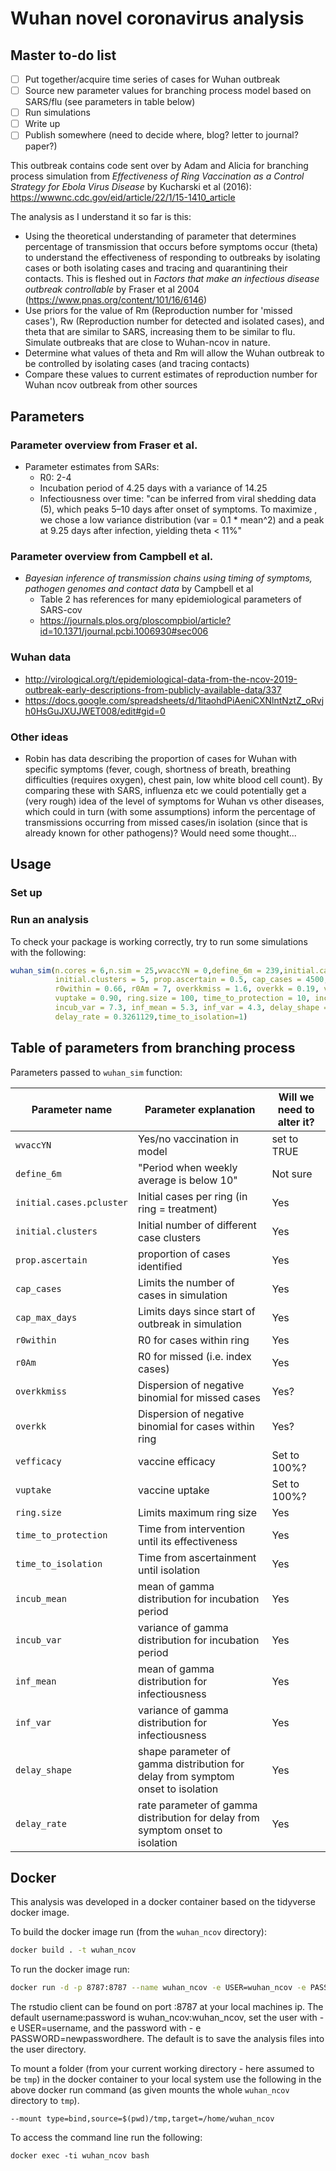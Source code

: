 # Wuhan novel coronavirus analysis

## Master to-do list
- [ ] Put together/acquire time series of cases for Wuhan outbreak
- [ ] Source new parameter values for branching process model based on SARS/flu (see parameters in table below)
- [ ] Run simulations
- [ ] Write up
- [ ] Publish somewhere (need to decide where, blog? letter to journal? paper?)

This outbreak contains code sent over by Adam and Alicia for branching process simulation from *Effectiveness of Ring Vaccination as a Control Strategy for Ebola Virus Disease* by Kucharski et al (2016):
https://wwwnc.cdc.gov/eid/article/22/1/15-1410_article

The analysis as I understand it so far is this:
* Using the theoretical understanding of parameter that determines percentage of transmission that occurs before symptoms occur (theta) to understand the effectiveness of responding to outbreaks by isolating cases or both isolating cases and tracing and quarantining their contacts. This is fleshed out in *Factors that make an infectious disease outbreak controllable* by Fraser et al 2004 (https://www.pnas.org/content/101/16/6146)
* Use priors for the value of Rm (Reproduction number for 'missed cases'), Rw (Reproduction number for detected and isolated cases), and theta that are similar to SARS, increasing them to be similar to flu. Simulate outbreaks that are close to Wuhan-ncov in nature.
* Determine what values of theta and Rm will allow the Wuhan outbreak to be controlled by isolating cases (and tracing contacts) 
* Compare these values to current estimates of reproduction number for Wuhan ncov outbreak from other sources


## Parameters

### Parameter overview from Fraser et al. 

* Parameter estimates from SARs: 
	* R0: 2-4
	* Incubation period of 4.25 days with a variance of 14.25
	* Infectiousness over time: "can be inferred from viral shedding data (5), which peaks 5–10 days after onset of symptoms. To maximize , we chose a low variance distribution (var = 0.1 * mean^2) and a peak at 9.25 days after infection, yielding theta < 11%"

### Parameter overview from Campbell et al.

* *Bayesian inference of transmission chains using timing of symptoms, pathogen genomes and contact data* by Campbell et al
	* Table 2 has references for many epidemiological parameters of SARS-cov
	* https://journals.plos.org/ploscompbiol/article?id=10.1371/journal.pcbi.1006930#sec006

### Wuhan data

* http://virological.org/t/epidemiological-data-from-the-ncov-2019-outbreak-early-descriptions-from-publicly-available-data/337
* https://docs.google.com/spreadsheets/d/1itaohdPiAeniCXNlntNztZ_oRvjh0HsGuJXUJWET008/edit#gid=0

### Other ideas
* Robin has data describing the proportion of cases for Wuhan with specific symptoms (fever, cough, shortness of breath, breathing difficulties (requires oxygen), chest pain, low white blood cell count). By comparing these with SARS, influenza etc we could potentially get a (very rough) idea of the level of symptoms for Wuhan vs other diseases, which could in turn (with some assumptions) inform the percentage of transmissions occurring from missed cases/in isolation (since that is already known for other pathogens)? Would need some thought...
	
## Usage

### Set up



### Run an analysis

To check your package is working correctly, try to run some simulations with the following:

```r
wuhan_sim(n.cores = 6,n.sim = 25,wvaccYN = 0,define_6m = 239,initial.cases.pcluster = 1,
          initial.clusters = 5, prop.ascertain = 0.5, cap_cases = 4500, cap_max_days = 350,
          r0within = 0.66, r0Am = 7, overkkmiss = 1.6, overkk = 0.19, vefficacy = 0.975,
          vuptake = 0.90, ring.size = 100, time_to_protection = 10, incub_mean = 9.1, 
          incub_var = 7.3, inf_mean = 5.3, inf_var = 4.3, delay_shape = 2.4114166, 
          delay_rate = 0.3261129,time_to_isolation=1)
```


## Table of parameters from branching process

Parameters passed to `wuhan_sim` function:

| Parameter name | Parameter explanation | Will we need to alter it? |
| -------------- | --------------------- | ------------------------- |
| `wvaccYN` | Yes/no vaccination in model | set to TRUE |
| `define_6m` | "Period when weekly average is below 10" | Not sure |
| `initial.cases.pcluster` | Initial cases per ring (in ring = treatment) | Yes |
| `initial.clusters` | Initial number of different case clusters | Yes |
| `prop.ascertain` | proportion of cases identified | Yes |
| `cap_cases` | Limits the number of cases in simulation | Yes |
| `cap_max_days` | Limits days since start of outbreak in simulation | Yes |
| `r0within` | R0 for cases within ring | Yes |
| `r0Am` | R0 for missed (i.e. index cases) | Yes |
| `overkkmiss` | Dispersion of negative binomial for missed cases | Yes? |
| `overkk` | Dispersion of negative binomial for cases within ring | Yes? |
| `vefficacy` | vaccine efficacy | Set to 100%? |
| `vuptake` | vaccine uptake | Set to 100%? |
| `ring.size` | Limits maximum ring size | Yes |
| `time_to_protection` | Time from intervention until its effectiveness | Yes |
| `time_to_isolation` | Time from ascertainment until isolation | Yes |
| `incub_mean` | mean of gamma distribution for incubation period | Yes |
| `incub_var` | variance of gamma distribution for incubation period | Yes |
| `inf_mean` | mean of gamma distribution for infectiousness | Yes |
| `inf_var` | variance of gamma distribution for infectiousness | Yes |
| `delay_shape` | shape parameter of gamma distribution for delay from symptom onset to isolation | Yes |
| `delay_rate` | rate parameter of gamma distribution for delay from symptom onset to isolation | Yes |

## Docker 

This analysis was developed in a docker container based on the tidyverse docker image. 

To build the docker image run (from the `wuhan_ncov` directory):

```bash
docker build . -t wuhan_ncov
```

To run the docker image run:

```bash
docker run -d -p 8787:8787 --name wuhan_ncov -e USER=wuhan_ncov -e PASSWORD=wuhan_ncov wuhan_ncov
```

The rstudio client can be found on port :8787 at your local machines ip. The default username:password is wuhan_ncov:wuhan_ncov, set the user with -e USER=username, and the password with - e PASSWORD=newpasswordhere. The default is to save the analysis files into the user directory.

To mount a folder (from your current working directory - here assumed to be `tmp`) in the docker container to your local system use the following in the above docker run command (as given mounts the whole `wuhan_ncov` directory to `tmp`).

```{bash, eval = FALSE}
--mount type=bind,source=$(pwd)/tmp,target=/home/wuhan_ncov
```

To access the command line run the following:

```{bash, eval = FALSE}
docker exec -ti wuhan_ncov bash
```

